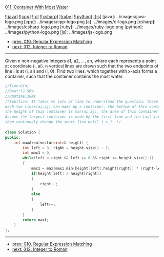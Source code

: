 [011. Container With Most Water](https://leetcode.com/problems/container-with-most-water/)

[![java]](../java/011-container-with-most-water.md)
[![cpp]](../cpp/011-container-with-most-water.md)
[![c]](../c/011-container-with-most-water.md)
[![csharp]](../csharp/011-container-with-most-water.md)
[![ruby]](../ruby/011-container-with-most-water.md)
[![python]](../python/011-container-with-most-water.md)
[![js]](../js/011-container-with-most-water.md)
[java]: ../images/java-logo.png
[cpp]: ../images/cpp-logo.png
[c]: ../images/c-logo.png
[csharp]: ../images/csharp-logo.png
[ruby]: ../images/ruby-logo.png
[python]: ../images/python-logo.png
[js]: ../images/js-logo.png

- [prev: 010. Regular Expression Matching](010-regular-expression-matching.md)
- [next: 012. Integer to Roman](012-integer-to-roman.md)

---
Given n non-negative integers a1, a2, ..., an, where each represents a point at coordinate (i, ai). n vertical lines are drawn such that the two endpoints of line i is at (i, ai) and (i, 0). Find two lines, which together with x-axis forms a container, such that the container contains the most water.
```C++
//Time:O(n)
//Beat:12.58%
//Runtime:28ms
/*Soultion: It takes me lots of time to understand the question: there are many lines (i,ai)(i,0) in the coordinate, 
each two lines(ai,aj) can make up a container, the bottom of this container is (j-i), 
the height of this container is min(ai,aj), the area of this container is (j-i)*min(ai,aj). 
Assume the largest container is made by the first line and the last line, 
then continuely change the short line until i > j. */

class Solution {
public:
    int maxArea(vector<int>& height) {
        int left = 0, right = height.size() - 1;
        int max1 = 0;
        while(left < right && left >= 0 && right <= height.size()-1)
        {
        	max1 = max(max1,min(height[left],height[right]) * (right-left));
        	if(height[left] > height[right])
        	{
        		right--;
        	}
        	else
        	{
        		left++;
        	}
        }
        return max1;
    }
};
```


---

- [prev: 010. Regular Expression Matching](010-regular-expression-matching.md)
- [next: 012. Integer to Roman](012-integer-to-roman.md)
